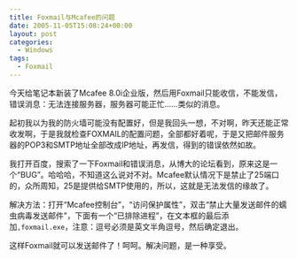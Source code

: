 ```yaml
---
title: Foxmail与Mcafee的问题
date: 2005-11-05T15:08:24+00:00
layout: post
categories:
  - Windows
tags:
  - Foxmail
---
```


今天给笔记本新装了Mcafee 8.0i企业版，然后用Foxmail只能收信，不能发信，错误消息：无法连接服务器，服务器可能正忙……类似的消息。

起初我以为我的防火墙可能没有配置好，但是我回头一想，不对啊，昨天还能正常收发啊，于是我就检查FOXMAIL的配置问题，全部都好着呢，于是又把邮件服务器的POP3和SMTP地址全部改成IP地址，再发信，得到的错误依然如故。

我打开百度，搜索了一下Foxmail和错误消息，从博大的论坛看到，原来这是一个“BUG”。哈哈哈，不知道这么说对不对。Mcafee默认情况下是禁止了25端口的，众所周知，25是提供给SMTP使用的，所以，这就是无法发信的缘故了。

解决方法：打开“Mcafee控制台”，“访问保护属性”，双击“禁止大量发送邮件的蠕虫病毒发送邮件”，下面有一个“已排除进程”，在文本框的最后添加`,foxmail.exe`，注意：逗号必须是英文半角逗号，然后确定退出。

这样Foxmail就可以发送邮件了！呵呵。解决问题，是一种享受。